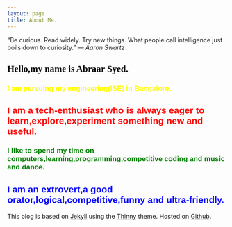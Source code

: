 ```yaml
---
layout: page
title: About Me.
---
```


<div class="message">
 “Be curious. Read widely. Try new things. What people call intelligence just boils down to curiosity.”
 <cite>― Aaron Swartz</cite>
</div>
<h2 style="color:black;font-family:impact">Hello,my name is Abraar Syed.</h2>
<h3 style="color:yellow;font-family:arial">I am persuing my engineering(ISE) in Bangalore.</h3>
<h2 style="color:red;font-family:arial">I am a tech-enthusiast who is always eager to learn,explore,experiment something new and useful.</h2>
<h3 style="color:green;font-family:arial">I like to spend my time on computers,learning,programming,competitive coding and music and <del>dance.</del></h3>
<h2 style="color:blue;font-family:arial">I am an extrovert,a good orator,logical,competitive,funny and ultra-friendly.</h2>




This blog is based on [Jekyll](http://jekyllrb.com/) using the [Thinny](https://github.com/camporez/Thinny) theme. Hosted on [Github](https://github.com/abraarsyed/abraarsyed.github.io).
